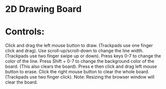 # 2D Drawing Board

# Controls:
Click and drag the left mouse button to draw. (Trackpads use one finger click and drag).
Use scroll-up/scroll-down to change the line width. (Trackpads use two finger swipe up or down).
Press keys 0-7 to change the color of the line.
Press Shift + 0-7 to change the background color of the board. (This also clears the board).
Press e then click and drag left mouse button to erase.
Click the right mouse button to clear the whole board. (Trackpads use two finger click).
Note: Resizing the browser window will clear the board.
